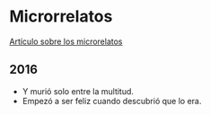 # Microrrelatos

[Artículo sobre los microrelatos](http://www.jotdown.es/2015/10/vivieron-y-murieron-en-seis-palabras/)

## 2016

- Y murió solo entre la multitud.
- Empezó a ser feliz cuando descubrió que lo era.
